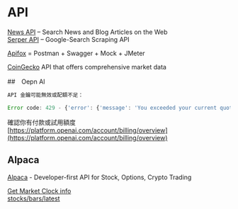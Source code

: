 # API

[News API](https://newsapi.org/) – Search News and Blog Articles on the Web  
[Serper API](https://serper.dev/) –  Google-Search Scraping API  

[Apifox](https://www.apifox.cn/)  = Postman + Swagger + Mock + JMeter  

[CoinGecko](https://docs.coingecko.com/reference/introduction) API  that offers comprehensive market data


##　Oepn AI


```js
API 金鑰可能無效或配額不足：

Error code: 429 - {'error': {'message': 'You exceeded your current quota, please check your plan and billing details. For more information on this error, read the docs: https://platform.openai.com/docs/guides/error-codes/api-errors.', 'type': 'insufficient_quota', 'param': None, 'code': 'insufficient_quota'}}
```

確認你有付款或試用額度 [https://platform.openai.com/account/billing/overview](https://platform.openai.com/account/billing/overview)


## Alpaca

[Alpaca](https://alpaca.markets/) - Developer-first API for Stock, Options, Crypto Trading  


 [Get Market Clock info](https://docs.alpaca.markets/reference/getclock-1)  
 [stocks/bars/latest](https://docs.alpaca.markets/reference/stocklatestbars-1)  
